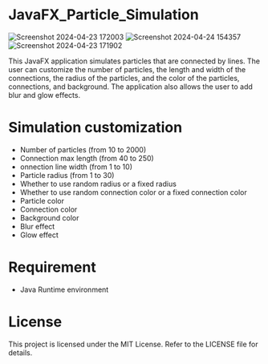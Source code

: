 # JavaFX_Particle_Simulation

![Screenshot 2024-04-23 172003](https://github.com/SandunBuddhika/JavaFX_Particle_Simulation/assets/108925609/514d5541-09e2-417c-a5f3-0f2468a24347)
![Screenshot 2024-04-24 154357](https://github.com/SandunBuddhika/JavaFX_Particle_Simulation/assets/108925609/66b4a6d6-3ed1-4828-b155-ed415fbed74d)
![Screenshot 2024-04-23 171902](https://github.com/SandunBuddhika/JavaFX_Particle_Simulation/assets/108925609/0ceabd95-8514-441f-96ac-f5de578d8524)


This JavaFX application simulates particles that are connected by lines. The user can customize the number of particles, the length and width of the connections, the radius of the particles, and the color of the particles, connections, and background. The application also allows the user to add blur and glow effects.

# Simulation customization

* Number of particles (from 10 to 2000)
* Connection max length (from 40 to 250)
* onnection line width (from 1 to 10)
* Particle radius (from 1 to 30)
* Whether to use random radius or a fixed radius
* Whether to use random connection color or a fixed connection color
* Particle color
* Connection color
* Background color
* Blur effect
* Glow effect

# Requirement
* Java Runtime environment



# License

This project is licensed under the MIT License. Refer to the LICENSE file for details.
